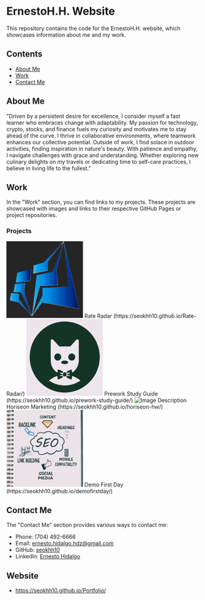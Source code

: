 # ErnestoH.H. Website

This repository contains the code for the ErnestoH.H. website, which showcases information about me and my work.

## Contents

- [About Me](#about-me)
- [Work](#work)
- [Contact Me](#contact-me)

## About Me

"Driven by a persistent desire for excellence, I consider myself a fast learner who embraces change with adaptability. My passion for technology, crypto, stocks, and finance fuels my curiosity and motivates me to stay ahead of the curve. I thrive in collaborative environments, where teamwork enhances our collective potential. Outside of work, I find solace in outdoor activities, finding inspiration in nature's beauty. With patience and empathy, I navigate challenges with grace and understanding. Whether exploring new culinary delights on my travels or dedicating time to self-care practices, I believe in living life to the fullest."

## Work

In the "Work" section, you can find links to my projects. These projects are showcased with images and links to their respective GitHub Pages or project repositories.

### Projects

   <img src="assets/images/bluelogo.png" alt="Image Description" width="200" height="200">
 Rate Radar
  (https://seokhh10.github.io/Rate-Radar/)

   <img src="assets/images/bowtie-cat.png" alt="Image Description" width="200" height="200">
 Prework Study Guide
   (https://seokhh10.github.io/prework-study-guide/)

   <img src="assets/images/social-media-marketing.jpg" alt="Image Description" width="200" height="200">
 Horiseon Marketing
   (https://seokhh10.github.io/horiseon-hw/)

   <img src="assets/images/SEO.jpg" alt="Image Description" width="200" height="200">
 Demo First Day
   (https://seokhh10.github.io/demofirstday/)

## Contact Me

The "Contact Me" section provides various ways to contact me:
- Phone: (704) 492-6666
- Email: ernesto.hidalgo.hdz@gmail.com
- GitHub: [seokhh10](https://github.com/seokhh10)
- LinkedIn: [Ernesto Hidalgo](https://www.linkedin.com/in/ernesto-hidalgo-b7889014b/)

## Website

-  https://seokhh10.github.io/Portfolio/